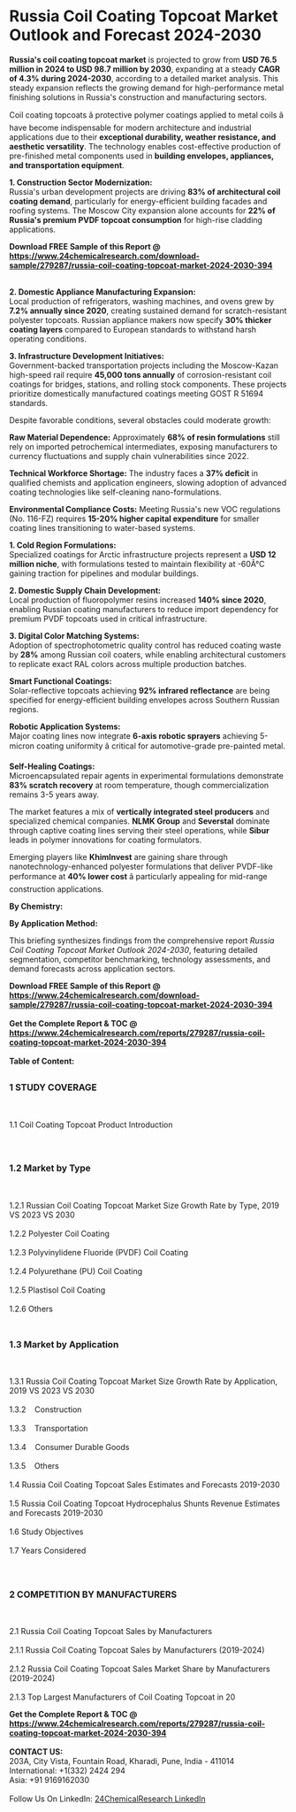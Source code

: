 <h1>Russia Coil Coating Topcoat Market Outlook and Forecast 2024-2030</h1><p><strong>Russia's coil coating topcoat market</strong> is projected to grow from <strong>USD 76.5 million in 2024 to USD 98.7 million by 2030</strong>, expanding at a steady <strong>CAGR of 4.3% during 2024-2030</strong>, according to a detailed market analysis. This steady expansion reflects the growing demand for high-performance metal finishing solutions in Russia's construction and manufacturing sectors.</p><p>Coil coating topcoats â protective polymer coatings applied to metal coils â have become indispensable for modern architecture and industrial applications due to their <strong>exceptional durability, weather resistance, and aesthetic versatility</strong>. The technology enables cost-effective production of pre-finished metal components used in <strong>building envelopes, appliances, and transportation equipment</strong>.</p><p><strong>1. Construction Sector Modernization:</strong><br>
Russia's urban development projects are driving <strong>83% of architectural coil coating demand</strong>, particularly for energy-efficient building facades and roofing systems. The Moscow City expansion alone accounts for <strong>22% of Russia's premium PVDF topcoat consumption</strong> for high-rise cladding applications.</p><div><b>Download FREE Sample of this Report @ 
            <a href="https://www.24chemicalresearch.com/download-sample/279287/russia-coil-coating-topcoat-market-2024-2030-394">
            https://www.24chemicalresearch.com/download-sample/279287/russia-coil-coating-topcoat-market-2024-2030-394</a></b></div><br><p><strong>2. Domestic Appliance Manufacturing Expansion:</strong><br>
Local production of refrigerators, washing machines, and ovens grew by <strong>7.2% annually since 2020</strong>, creating sustained demand for scratch-resistant polyester topcoats. Russian appliance makers now specify <strong>30% thicker coating layers</strong> compared to European standards to withstand harsh operating conditions.</p><p><strong>3. Infrastructure Development Initiatives:</strong><br>
Government-backed transportation projects including the Moscow-Kazan high-speed rail require <strong>45,000 tons annually</strong> of corrosion-resistant coil coatings for bridges, stations, and rolling stock components. These projects prioritize domestically manufactured coatings meeting GOST R 51694 standards.</p><p>Despite favorable conditions, several obstacles could moderate growth:</p><p><strong>Raw Material Dependence:</strong> Approximately <strong>68% of resin formulations</strong> still rely on imported petrochemical intermediates, exposing manufacturers to currency fluctuations and supply chain vulnerabilities since 2022.</p><p><strong>Technical Workforce Shortage:</strong> The industry faces a <strong>37% deficit</strong> in qualified chemists and application engineers, slowing adoption of advanced coating technologies like self-cleaning nano-formulations.</p><p><strong>Environmental Compliance Costs:</strong> Meeting Russia's new VOC regulations (No. 116-FZ) requires <strong>15-20% higher capital expenditure</strong> for smaller coating lines transitioning to water-based systems.</p><p><strong>1. Cold Region Formulations:</strong><br>
Specialized coatings for Arctic infrastructure projects represent a <strong>USD 12 million niche</strong>, with formulations tested to maintain flexibility at -60Â°C gaining traction for pipelines and modular buildings.</p><p><strong>2. Domestic Supply Chain Development:</strong><br>
Local production of fluoropolymer resins increased <strong>140% since 2020</strong>, enabling Russian coating manufacturers to reduce import dependency for premium PVDF topcoats used in critical infrastructure.</p><p><strong>3. Digital Color Matching Systems:</strong><br>
Adoption of spectrophotometric quality control has reduced coating waste by <strong>28%</strong> among Russian coil coaters, while enabling architectural customers to replicate exact RAL colors across multiple production batches.</p><p><strong>Smart Functional Coatings:</strong><br>
    Solar-reflective topcoats achieving <strong>92% infrared reflectance</strong> are being specified for energy-efficient building envelopes across Southern Russian regions.</p><p><strong>Robotic Application Systems:</strong><br>
    Major coating lines now integrate <strong>6-axis robotic sprayers</strong> achieving 5-micron coating uniformity â critical for automotive-grade pre-painted metal.</p><p><strong>Self-Healing Coatings:</strong><br>
    Microencapsulated repair agents in experimental formulations demonstrate <strong>83% scratch recovery</strong> at room temperature, though commercialization remains 3-5 years away.</p><p>The market features a mix of <strong>vertically integrated steel producers</strong> and specialized chemical companies. <strong>NLMK Group</strong> and <strong>Severstal</strong> dominate through captive coating lines serving their steel operations, while <strong>Sibur</strong> leads in polymer innovations for coating formulators.</p><p>Emerging players like <strong>KhimInvest</strong> are gaining share through nanotechnology-enhanced polyester formulations that deliver PVDF-like performance at <strong>40% lower cost</strong> â particularly appealing for mid-range construction applications.</p><p><strong>By Chemistry:</strong></p><p><strong>By Application Method:</strong></p><p>This briefing synthesizes findings from the comprehensive report <em>Russia Coil Coating Topcoat Market Outlook 2024-2030</em>, featuring detailed segmentation, competitor benchmarking, technology assessments, and demand forecasts across application sectors.</p><div><b>Download FREE Sample of this Report @ 
            <a href="https://www.24chemicalresearch.com/download-sample/279287/russia-coil-coating-topcoat-market-2024-2030-394">
            https://www.24chemicalresearch.com/download-sample/279287/russia-coil-coating-topcoat-market-2024-2030-394</a></b></div><br><div><b>Get the Complete Report & TOC @ 
            <a href="https://www.24chemicalresearch.com/reports/279287/russia-coil-coating-topcoat-market-2024-2030-394">
            https://www.24chemicalresearch.com/reports/279287/russia-coil-coating-topcoat-market-2024-2030-394</a></b></div><br>
            <b>Table of Content:</b><p><h2><span style="font-size:16px"><strong>1 STUDY COVERAGE</strong></span></h2><br />
<p>1.1 Coil Coating Topcoat Product Introduction</p><br />
<h2><span style="font-size:16px"><strong>1.2 Market by Type</strong></span></h2><br />
<p>1.2.1 Russian Coil Coating Topcoat Market Size Growth Rate by Type, 2019 VS 2023 VS 2030<br /><br />
1.2.2 Polyester Coil Coating&nbsp;&nbsp; &nbsp;<br /><br />
1.2.3 Polyvinylidene Fluoride (PVDF) Coil Coating<br /><br />
1.2.4 Polyurethane (PU) Coil Coating<br /><br />
1.2.5 Plastisol Coil Coating<br /><br />
1.2.6 Others<br /><br />
<h2><span style="font-size:16px"><strong>1.3 Market by Application</strong></span></h2><br />
<p>1.3.1 Russia Coil Coating Topcoat Market Size Growth Rate by Application, 2019 VS 2023 VS 2030<br /><br />
1.3.2&nbsp;&nbsp; &nbsp;Construction<br /><br />
1.3.3&nbsp;&nbsp; &nbsp;Transportation<br /><br />
1.3.4&nbsp;&nbsp; &nbsp;Consumer Durable Goods<br /><br />
1.3.5&nbsp;&nbsp; &nbsp;Others<br /><br />
1.4 Russia Coil Coating Topcoat Sales Estimates and Forecasts 2019-2030<br /><br />
1.5 Russia Coil Coating Topcoat Hydrocephalus Shunts Revenue Estimates and Forecasts 2019-2030<br /><br />
1.6 Study Objectives<br /><br />
1.7 Years Considered</p><br />
<h2><span style="font-size:16px"><strong>2 COMPETITION BY MANUFACTURERS</strong></span></h2><br />
<p>2.1 Russia Coil Coating Topcoat Sales by Manufacturers<br /><br />
2.1.1 Russia Coil Coating Topcoat Sales by Manufacturers (2019-2024)<br /><br />
2.1.2 Russia Coil Coating Topcoat Sales Market Share by Manufacturers (2019-2024)<br /><br />
2.1.3 Top Largest Manufacturers of Coil Coating Topcoat in 20</p><div><b>Get the Complete Report & TOC @ 
            <a href="https://www.24chemicalresearch.com/reports/279287/russia-coil-coating-topcoat-market-2024-2030-394">
            https://www.24chemicalresearch.com/reports/279287/russia-coil-coating-topcoat-market-2024-2030-394</a></b></div><br><b>CONTACT US:</b><br>
            203A, City Vista, Fountain Road, Kharadi, Pune, India - 411014<br>
            International: +1(332) 2424 294<br>
            Asia: +91 9169162030 <br><br>
            Follow Us On LinkedIn: <a href="https://www.linkedin.com/company/24chemicalresearch/">24ChemicalResearch LinkedIn</a>